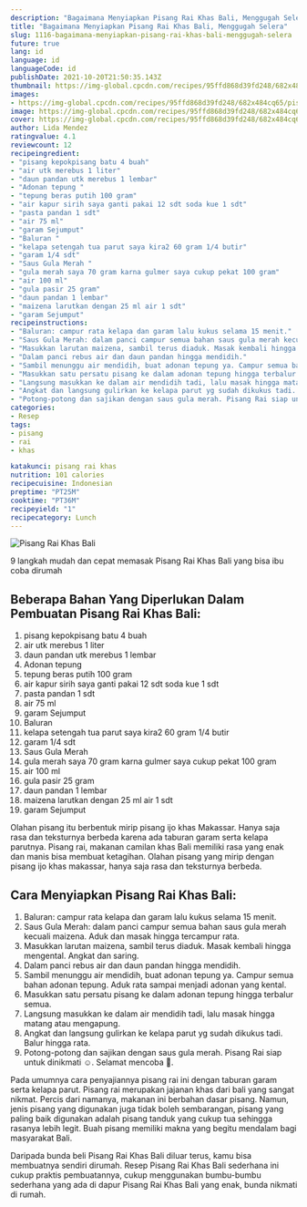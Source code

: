 ```yaml
---
description: "Bagaimana Menyiapkan Pisang Rai Khas Bali, Menggugah Selera"
title: "Bagaimana Menyiapkan Pisang Rai Khas Bali, Menggugah Selera"
slug: 1116-bagaimana-menyiapkan-pisang-rai-khas-bali-menggugah-selera
future: true
lang: id
language: id
languageCode: id
publishDate: 2021-10-20T21:50:35.143Z 
thumbnail: https://img-global.cpcdn.com/recipes/95ffd868d39fd248/682x484cq65/pisang-rai-khas-bali-foto-resep-utama.png
images:
- https://img-global.cpcdn.com/recipes/95ffd868d39fd248/682x484cq65/pisang-rai-khas-bali-foto-resep-utama.png
image: https://img-global.cpcdn.com/recipes/95ffd868d39fd248/682x484cq65/pisang-rai-khas-bali-foto-resep-utama.png
cover: https://img-global.cpcdn.com/recipes/95ffd868d39fd248/682x484cq65/pisang-rai-khas-bali-foto-resep-utama.png
author: Lida Mendez
ratingvalue: 4.1
reviewcount: 12
recipeingredient:
- "pisang kepokpisang batu 4 buah"
- "air utk merebus 1 liter"
- "daun pandan utk merebus 1 lembar"
- "Adonan tepung "
- "tepung beras putih 100 gram"
- "air kapur sirih saya ganti pakai 12 sdt soda kue 1 sdt"
- "pasta pandan 1 sdt"
- "air 75 ml"
- "garam Sejumput"
- "Baluran "
- "kelapa setengah tua parut saya kira2 60 gram 1/4 butir"
- "garam 1/4 sdt"
- "Saus Gula Merah "
- "gula merah saya 70 gram karna gulmer saya cukup pekat 100 gram"
- "air 100 ml"
- "gula pasir 25 gram"
- "daun pandan 1 lembar"
- "maizena larutkan dengan 25 ml air 1 sdt"
- "garam Sejumput"
recipeinstructions:
- "Baluran: campur rata kelapa dan garam lalu kukus selama 15 menit."
- "Saus Gula Merah: dalam panci campur semua bahan saus gula merah kecuali maizena. Aduk dan masak hingga tercampur rata."
- "Masukkan larutan maizena, sambil terus diaduk. Masak kembali hingga mengental. Angkat dan saring."
- "Dalam panci rebus air dan daun pandan hingga mendidih."
- "Sambil menunggu air mendidih, buat adonan tepung ya. Campur semua bahan adonan tepung. Aduk rata sampai menjadi adonan yang kental."
- "Masukkan satu persatu pisang ke dalam adonan tepung hingga terbalur semua."
- "Langsung masukkan ke dalam air mendidih tadi, lalu masak hingga matang atau mengapung."
- "Angkat dan langsung gulirkan ke kelapa parut yg sudah dikukus tadi. Balur hingga rata."
- "Potong-potong dan sajikan dengan saus gula merah. Pisang Rai siap untuk dinikmati ☺️. Selamat mencoba 💞."
categories:
- Resep
tags:
- pisang
- rai
- khas

katakunci: pisang rai khas 
nutrition: 101 calories
recipecuisine: Indonesian
preptime: "PT25M"
cooktime: "PT36M"
recipeyield: "1"
recipecategory: Lunch
---
```



![Pisang Rai Khas Bali](https://img-global.cpcdn.com/recipes/95ffd868d39fd248/682x484cq65/pisang-rai-khas-bali-foto-resep-utama.png)

9 langkah mudah dan cepat memasak  Pisang Rai Khas Bali yang bisa ibu coba dirumah

<!--inarticleads1-->

## Beberapa Bahan Yang Diperlukan Dalam Pembuatan Pisang Rai Khas Bali:

1. pisang kepokpisang batu 4 buah
1. air utk merebus 1 liter
1. daun pandan utk merebus 1 lembar
1. Adonan tepung 
1. tepung beras putih 100 gram
1. air kapur sirih saya ganti pakai 12 sdt soda kue 1 sdt
1. pasta pandan 1 sdt
1. air 75 ml
1. garam Sejumput
1. Baluran 
1. kelapa setengah tua parut saya kira2 60 gram 1/4 butir
1. garam 1/4 sdt
1. Saus Gula Merah 
1. gula merah saya 70 gram karna gulmer saya cukup pekat 100 gram
1. air 100 ml
1. gula pasir 25 gram
1. daun pandan 1 lembar
1. maizena larutkan dengan 25 ml air 1 sdt
1. garam Sejumput

Olahan pisang itu berbentuk mirip pisang ijo khas Makassar. Hanya saja rasa dan teksturnya berbeda karena ada taburan garam serta kelapa parutnya. Pisang rai, makanan camilan khas Bali memiliki rasa yang enak dan manis bisa membuat ketagihan. Olahan pisang yang mirip dengan pisang ijo khas makassar, hanya saja rasa dan teksturnya berbeda. 

<!--inarticleads2-->

## Cara Menyiapkan Pisang Rai Khas Bali:

1. Baluran: campur rata kelapa dan garam lalu kukus selama 15 menit.
1. Saus Gula Merah: dalam panci campur semua bahan saus gula merah kecuali maizena. Aduk dan masak hingga tercampur rata.
1. Masukkan larutan maizena, sambil terus diaduk. Masak kembali hingga mengental. Angkat dan saring.
1. Dalam panci rebus air dan daun pandan hingga mendidih.
1. Sambil menunggu air mendidih, buat adonan tepung ya. Campur semua bahan adonan tepung. Aduk rata sampai menjadi adonan yang kental.
1. Masukkan satu persatu pisang ke dalam adonan tepung hingga terbalur semua.
1. Langsung masukkan ke dalam air mendidih tadi, lalu masak hingga matang atau mengapung.
1. Angkat dan langsung gulirkan ke kelapa parut yg sudah dikukus tadi. Balur hingga rata.
1. Potong-potong dan sajikan dengan saus gula merah. Pisang Rai siap untuk dinikmati ☺️. Selamat mencoba 💞.


Pada umumnya cara penyajiannya pisang rai ini dengan taburan garam serta kelapa parut. Pisang rai merupakan jajanan khas dari bali yang sangat nikmat. Percis dari namanya, makanan ini berbahan dasar pisang. Namun, jenis pisang yang digunakan juga tidak boleh sembarangan, pisang yang paling baik digunakan adalah pisang tanduk yang cukup tua sehingga rasanya lebih legit. Buah pisang memiliki makna yang begitu mendalam bagi masyarakat Bali. 

Daripada bunda beli  Pisang Rai Khas Bali  diluar terus, kamu  bisa membuatnya sendiri dirumah. Resep  Pisang Rai Khas Bali  sederhana ini cukup praktis pembuatannya, cukup menggunakan bumbu-bumbu sederhana yang ada di dapur  Pisang Rai Khas Bali  yang enak, bunda nikmati di rumah.
